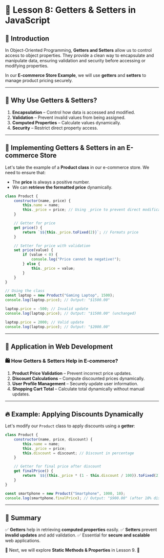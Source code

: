 # 🏪 Lesson 8: Getters & Setters in JavaScript

## 📌 Introduction
In Object-Oriented Programming, **Getters and Setters** allow us to control access to object properties. They provide a clean way to encapsulate and manipulate data, ensuring validation and security before accessing or modifying properties.

In our **E-commerce Store Example**, we will use **getters** and **setters** to manage product pricing securely.

---

## 🎯 Why Use Getters & Setters?
1. **Encapsulation** – Control how data is accessed and modified.
2. **Validation** – Prevent invalid values from being assigned.
3. **Computed Properties** – Calculate values dynamically.
4. **Security** – Restrict direct property access.

---

## 🛒 Implementing Getters & Setters in an E-commerce Store

Let's take the example of a **Product class** in our e-commerce store. We need to ensure that:
- The **price** is always a positive number.
- We can **retrieve the formatted price** dynamically.

```javascript
class Product {
    constructor(name, price) {
        this.name = name;
        this._price = price; // Using _price to prevent direct modification
    }

    // Getter for price
    get price() {
        return `$${this._price.toFixed(2)}`; // Formats price
    }

    // Setter for price with validation
    set price(value) {
        if (value < 0) {
            console.log("Price cannot be negative!");
        } else {
            this._price = value;
        }
    }
}

// Using the class
const laptop = new Product("Gaming Laptop", 1500);
console.log(laptop.price); // Output: "$1500.00"

laptop.price = -500; // Invalid update
console.log(laptop.price); // Output: "$1500.00" (unchanged)

laptop.price = 2000; // Valid update
console.log(laptop.price); // Output: "$2000.00"
```

---

## 📌 Application in Web Development
### 🛍️ How Getters & Setters Help in E-commerce?
1. **Product Price Validation** – Prevent incorrect price updates.
2. **Discount Calculations** – Compute discounted prices dynamically.
3. **User Profile Management** – Securely update user information.
4. **Shopping Cart Total** – Calculate total dynamically without manual updates.

---

## 🔥 Example: Applying Discounts Dynamically
Let's modify our `Product` class to apply discounts using a **getter**:

```javascript
class Product {
    constructor(name, price, discount) {
        this.name = name;
        this._price = price;
        this.discount = discount; // Discount in percentage
    }

    // Getter for final price after discount
    get finalPrice() {
        return `$${(this._price * (1 - this.discount / 100)).toFixed(2)}`;
    }
}

const smartphone = new Product("Smartphone", 1000, 10);
console.log(smartphone.finalPrice); // Output: "$900.00" (after 10% discount)
```

---

## 🎯 Summary
✅ **Getters** help in retrieving **computed properties** easily.
✅ **Setters** prevent **invalid updates** and add validation.
✅ Essential for **secure and scalable** web applications.

🔹 Next, we will explore **Static Methods & Properties** in Lesson 9. 🚀


